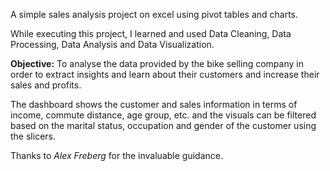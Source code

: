 A simple sales analysis project on excel using pivot tables and charts.

While executing this project, I learned and used Data Cleaning, Data Processing, Data Analysis and Data Visualization.

**Objective:** To analyse the data provided by the bike selling company in order to extract insights and learn about their customers and increase their sales and profits.

The dashboard shows the customer and sales information in terms of income, commute distance, age group, etc. and the visuals can be filtered based on the marital status, occupation and gender of the customer using the slicers.

Thanks to *Alex Freberg* for the invaluable guidance.
